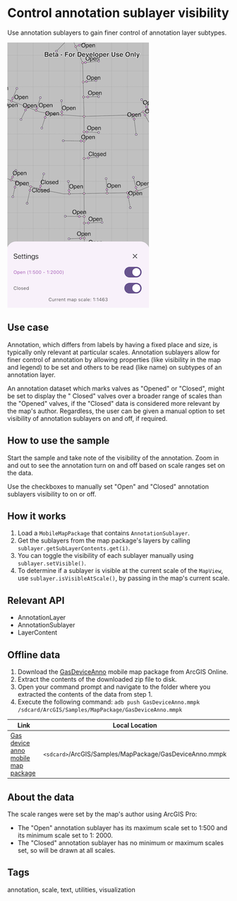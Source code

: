 # Control annotation sublayer visibility

Use annotation sublayers to gain finer control of annotation layer subtypes.

![Image of control annotation sublayer visibility](control_annotation_sublayer_visibility.png)

## Use case

Annotation, which differs from labels by having a fixed place and size, is typically only relevant
at particular scales. Annotation sublayers allow for finer control of annotation by allowing
properties (like visibility in the map and legend) to be set and others to be read (like name) on
subtypes of an annotation layer.

An annotation dataset which marks valves as "Opened" or "Closed", might be set to display the "
Closed" valves over a broader range of scales than the "Opened" valves, if the "Closed" data is
considered more relevant by the map's author. Regardless, the user can be given a manual option to
set visibility of annotation sublayers on and off, if required.

## How to use the sample

Start the sample and take note of the visibility of the annotation. Zoom in and out to see the
annotation turn on and off based on scale ranges set on the data.

Use the checkboxes to manually set "Open" and "Closed" annotation sublayers visibility to on or off.

## How it works

1. Load a `MobileMapPackage` that contains `AnnotationSublayer`.
2. Get the sublayers from the map package's layers by calling `sublayer.getSubLayerContents.get(i)`.
3. You can toggle the visibility of each sublayer manually using `sublayer.setVisible()`.
4. To determine if a sublayer is visible at the current scale of the `MapView`,
   use `sublayer.isVisibleAtScale()`, by passing in the map's current scale.

## Relevant API

* AnnotationLayer
* AnnotationSublayer
* LayerContent

## Offline data

1. Download
   the [GasDeviceAnno](https://arcgisruntime.maps.arcgis.com/home/item.html?id=b87307dcfb26411eb2e92e1627cb615b)
   mobile map package from ArcGIS Online.
2. Extract the contents of the downloaded zip file to disk.
3. Open your command prompt and navigate to the folder where you extracted the contents of the data
   from step 1.
4. Execute the following command:
   `adb push GasDeviceAnno.mmpk /sdcard/ArcGIS/Samples/MapPackage/GasDeviceAnno.mmpk`

 Link                                                                                                                           | Local Location                                          
--------------------------------------------------------------------------------------------------------------------------------|---------------------------------------------------------|
| [Gas device anno mobile map package](https://arcgisruntime.maps.arcgis.com/home/item.html?id=b87307dcfb26411eb2e92e1627cb615b) | `<sdcard>`/ArcGIS/Samples/MapPackage/GasDeviceAnno.mmpk |

## About the data

The scale ranges were set by the map's author using ArcGIS Pro:

* The "Open" annotation sublayer has its maximum scale set to 1:500 and its minimum scale set to 1:
    2000.
* The "Closed" annotation sublayer has no minimum or maximum scales set, so will be drawn at all
  scales.

## Tags

annotation, scale, text, utilities, visualization
